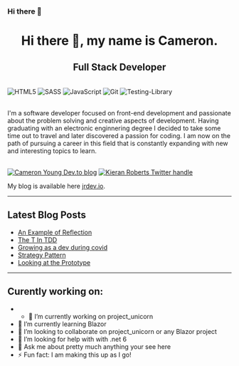 ### Hi there 👋

<!--
**KamRon-67/KamRon-67** is a ✨ _special_ ✨ repository because its `README.md` (this file) appears on your GitHub profile.
-->

<h1 align="center">Hi there 👋, my name is Cameron.</h1>
<h2 align="center">Full Stack Developer</h2><br />
<div>
<img alt="HTML5" src="https://img.shields.io/badge/html5%20-%23E34F26.svg?&style=for-the-badge&logo=html5&logoColor=white"/>
<img alt="SASS" src="https://img.shields.io/badge/SASS%20-hotpink.svg?&style=for-the-badge&logo=SASS&logoColor=white"/>
<img alt="JavaScript" src="https://img.shields.io/badge/javascript%20-%23323330.svg?&style=for-the-badge&logo=javascript&logoColor=%23F7DF1E"/>
<img alt="Git" src="https://img.shields.io/badge/git%20-%23F05033.svg?&style=for-the-badge&logo=git&logoColor=white"/>
<img alt="Testing-Library" src="https://img.shields.io/badge/-Testing%20Library-%23E33332?&style=for-the-badge&logo=testing-library&logoColor=white"/>
</div>

<br />I'm a software developer focused on front-end development and passionate about the problem solving and creative aspects of development. Having graduating with an electronic enginnering degree I decided to take some time out to travel and later discovered a passion for coding. I am now on the path of pursuing a career in this field that is constantly expanding with new and interesting topics to learn.

<br />[<img alt="Cameron Young Dev.to blog" src="https://img.shields.io/badge/Cameron Young-0A0A0A?style=for-the-badge&logo=dev.to&logoColor=white" >](https://dev.to/sigfualt)
[<img alt="Kieran Roberts Twitter handle" src="https://img.shields.io/badge/sigfualt%20-%231DA1F2.svg?&style=for-the-badge&logo=Twitter&logoColor=white" >](https://twitter.com/Kieran6dev)

My blog is available here [jrdev.io](https://jrdev.io/).

---
## Latest Blog Posts

* [An Example of Reflection](https://jrdev.io/archive/2021/04/17/Reflection/)
* [The T In TDD](https://jrdev.io/archive/2021/03/11/The-T-In-TDD/)
* [Growing as a dev during covid](https://jrdev.io/archive/2021/01/15/Growing-as-a-dev-during-covid/)
* [Strategy Pattern](https://jrdev.io/archive/2021/02/02/strategy-pattern/)
* [Looking at the Prototype](https://jrdev.io/archive/2020/12/07/JavaScript-Prototype/)
---

## Curently working on:
- - 🔭 I’m currently working on project_unicorn
- 🌱 I’m currently learning Blazor
- 👯 I’m looking to collaborate on project_unicorn or any Blazor project
- 🤔 I’m looking for help with with .net 6
- 💬 Ask me about pretty much anything your see here 
- ⚡ Fun fact: I am making this up as I go!
